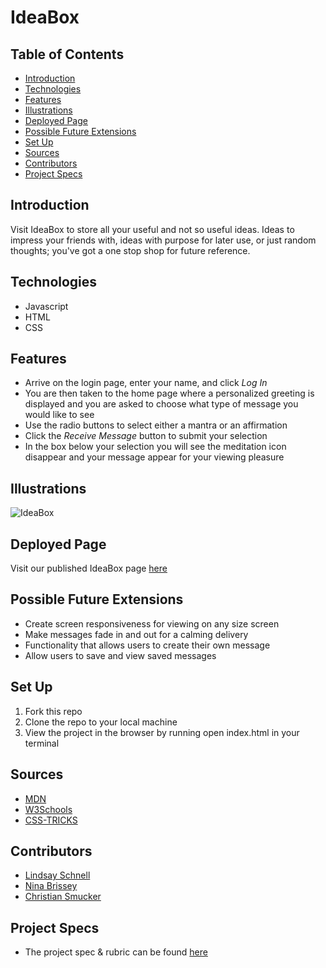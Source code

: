 # IdeaBox

## Table of Contents
  - [Introduction](##Introduction)
  - [Technologies](##Technologies)
  - [Features](##Features)
  - [Illustrations](##Illustrations)
  - [Deployed Page](##Deployed-Page)
  - [Possible Future Extensions](##Possible-Future-Extensions)
  - [Set Up](##Set-Up)
  - [Sources](##Sources)
  - [Contributors](##Contributors)
  - [Project Specs](##Project-Specs)

## Introduction

  Visit IdeaBox to store all your useful and not so useful ideas. Ideas to impress your friends with, ideas with purpose for later use, or just random thoughts; you've got a one stop shop for future reference.

## Technologies
  - Javascript
  - HTML
  - CSS

## Features

   - Arrive on the login page, enter your name, and click *Log In*
   - You are then taken to the home page where a personalized greeting is displayed and you are asked to choose what type of message you would like to see
   - Use the radio buttons to select either a mantra or an affirmation
   - Click the *Receive Message* button to submit your selection
   - In the box below your selection you will see the meditation icon disappear and your message appear for your viewing pleasure

## Illustrations

![IdeaBox]()

## Deployed Page

Visit our published IdeaBox page [here](https://csmucker83.github.io/ideabox/)

## Possible Future Extensions

  - Create screen responsiveness for viewing on any size screen
  - Make messages fade in and out for a calming delivery
  - Functionality that allows users to create their own message
  - Allow users to save and view saved messages

## Set Up

1. Fork this repo  
2. Clone the repo to your local machine
3. View the project in the browser by running open index.html in your terminal


## Sources
  - [MDN](http://developer.mozilla.org/en-US/)
  - [W3Schools](https://www.w3schools.com/)
  - [CSS-TRICKS](https://css-tricks.com/)

## Contributors
  - [Lindsay Schnell](https://github.com/lschnell8)
  - [Nina Brissey](https://github.com/ninabrissey)
  - [Christian Smucker](https://gist.github.com/csmucker83)

## Project Specs
  - The project spec & rubric can be found [here](https://frontend.turing.edu/projects/module-1/ideabox-group.html)
